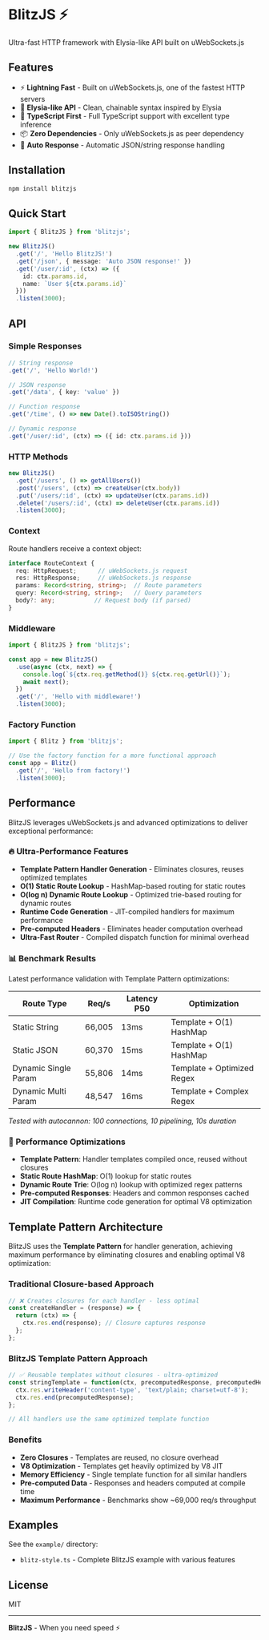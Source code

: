 # BlitzJS ⚡

Ultra-fast HTTP framework with Elysia-like API built on uWebSockets.js

## Features

- ⚡ **Lightning Fast** - Built on uWebSockets.js, one of the fastest HTTP servers
- 🎯 **Elysia-like API** - Clean, chainable syntax inspired by Elysia
- 🔧 **TypeScript First** - Full TypeScript support with excellent type inference  
- 📦 **Zero Dependencies** - Only uWebSockets.js as peer dependency
- 🚀 **Auto Response** - Automatic JSON/string response handling

## Installation

```bash
npm install blitzjs
```

## Quick Start

```typescript
import { BlitzJS } from 'blitzjs';

new BlitzJS()
  .get('/', 'Hello BlitzJS!')
  .get('/json', { message: 'Auto JSON response!' })
  .get('/user/:id', (ctx) => ({ 
    id: ctx.params.id, 
    name: `User ${ctx.params.id}` 
  }))
  .listen(3000);
```

## API

### Simple Responses

```typescript
// String response
.get('/', 'Hello World!')

// JSON response  
.get('/data', { key: 'value' })

// Function response
.get('/time', () => new Date().toISOString())

// Dynamic response
.get('/user/:id', (ctx) => ({ id: ctx.params.id }))
```

### HTTP Methods

```typescript
new BlitzJS()
  .get('/users', () => getAllUsers())
  .post('/users', (ctx) => createUser(ctx.body))
  .put('/users/:id', (ctx) => updateUser(ctx.params.id))
  .delete('/users/:id', (ctx) => deleteUser(ctx.params.id))
  .listen(3000);
```

### Context

Route handlers receive a context object:

```typescript
interface RouteContext {
  req: HttpRequest;      // uWebSockets.js request
  res: HttpResponse;     // uWebSockets.js response  
  params: Record<string, string>;  // Route parameters
  query: Record<string, string>;   // Query parameters
  body?: any;           // Request body (if parsed)
}
```

### Middleware

```typescript
import { BlitzJS } from 'blitzjs';

const app = new BlitzJS()
  .use(async (ctx, next) => {
    console.log(`${ctx.req.getMethod()} ${ctx.req.getUrl()}`);
    await next();
  })
  .get('/', 'Hello with middleware!')
  .listen(3000);
```

### Factory Function

```typescript
import { Blitz } from 'blitzjs';

// Use the factory function for a more functional approach
const app = Blitz()
  .get('/', 'Hello from factory!')
  .listen(3000);
```

## Performance

BlitzJS leverages uWebSockets.js and advanced optimizations to deliver exceptional performance:

### 🔥 Ultra-Performance Features

- **Template Pattern Handler Generation** - Eliminates closures, reuses optimized templates
- **O(1) Static Route Lookup** - HashMap-based routing for static routes
- **O(log n) Dynamic Route Lookup** - Optimized trie-based routing for dynamic routes
- **Runtime Code Generation** - JIT-compiled handlers for maximum performance
- **Pre-computed Headers** - Eliminates header computation overhead
- **Ultra-Fast Router** - Compiled dispatch function for minimal overhead

### 📊 Benchmark Results

Latest performance validation with Template Pattern optimizations:

| Route Type | Req/s | Latency P50 | Optimization |
|------------|-------|-------------|--------------|
| Static String | 66,005 | 13ms | Template + O(1) HashMap |
| Static JSON | 60,370 | 15ms | Template + O(1) HashMap |
| Dynamic Single Param | 55,806 | 14ms | Template + Optimized Regex |
| Dynamic Multi Param | 48,547 | 16ms | Template + Complex Regex |

*Tested with autocannon: 100 connections, 10 pipelining, 10s duration*

### 🚀 Performance Optimizations

- **Template Pattern**: Handler templates compiled once, reused without closures
- **Static Route HashMap**: O(1) lookup for static routes
- **Dynamic Route Trie**: O(log n) lookup with optimized regex patterns
- **Pre-computed Responses**: Headers and common responses cached
- **JIT Compilation**: Runtime code generation for optimal V8 optimization

## Template Pattern Architecture

BlitzJS uses the **Template Pattern** for handler generation, achieving maximum performance by eliminating closures and enabling optimal V8 optimization:

### Traditional Closure-based Approach
```typescript
// ❌ Creates closures for each handler - less optimal
const createHandler = (response) => {
  return (ctx) => {
    ctx.res.end(response); // Closure captures response
  };
};
```

### BlitzJS Template Pattern Approach  
```typescript
// ✅ Reusable templates without closures - ultra-optimized
const stringTemplate = function(ctx, precomputedResponse, precomputedHeaders) {
  ctx.res.writeHeader('content-type', 'text/plain; charset=utf-8');
  ctx.res.end(precomputedResponse);
};

// All handlers use the same optimized template function
```

### Benefits

- **Zero Closures** - Templates are reused, no closure overhead
- **V8 Optimization** - Templates get heavily optimized by V8 JIT
- **Memory Efficiency** - Single template function for all similar handlers
- **Pre-computed Data** - Responses and headers computed at compile time
- **Maximum Performance** - Benchmarks show ~69,000 req/s throughput

## Examples

See the `example/` directory:

- `blitz-style.ts` - Complete BlitzJS example with various features

## License

MIT

---

**BlitzJS** - When you need speed ⚡
